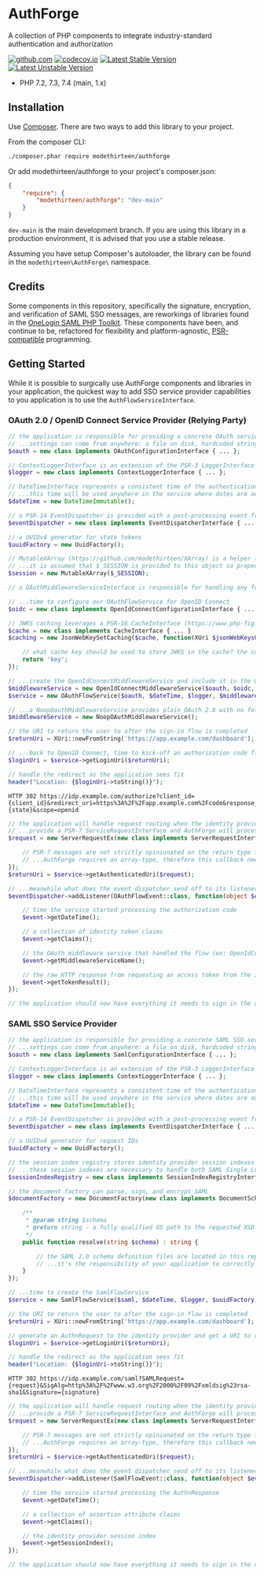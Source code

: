 # AuthForge

A collection of PHP components to integrate industry-standard authentication and authorization

[![github.com](https://github.com/modethirteen/AuthForge/workflows/build/badge.svg)](https://github.com/modethirteen/AuthForge/actions?query=workflow%3Abuild)
[![codecov.io](https://codecov.io/github/modethirteen/AuthForge/coverage.svg?branch=main)](https://codecov.io/github/modethirteen/AuthForge?branch=main)
[![Latest Stable Version](https://poser.pugx.org/modethirteen/authforge/version.svg)](https://packagist.org/packages/modethirteen/authforge)
[![Latest Unstable Version](https://poser.pugx.org/modethirteen/authforge/v/unstable)](https://packagist.org/packages/modethirteen/authforge)

* PHP 7.2, 7.3, 7.4 (main, 1.x)

## Installation

Use [Composer](https://getcomposer.org/). There are two ways to add this library to your project.

From the composer CLI:

```sh
./composer.phar require modethirteen/authforge
```

Or add modethirteen/authforge to your project's composer.json:

```json
{
    "require": {
        "modethirteen/authforge": "dev-main"
    }
}
```

`dev-main` is the main development branch. If you are using this library in a production environment, it is advised that you use a stable release.

Assuming you have setup Composer's autoloader, the library can be found in the `modethirteen\AuthForge\` namespace.

## Credits

Some components in this repository, specifically the signature, encryption, and verification of SAML SSO messages, are reworkings of libraries found in the  [OneLogin SAML PHP Toolkit](https://github.com/onelogin/php-saml). These components have been, and continue to be, refactored for flexibility and platform-agnostic, [PSR-compatible](https://www.php-fig.org/psr) programming.

## Getting Started

While it is possible to surgically use AuthForge components and libraries in your application, the quickest way to add SSO service provider capabilities to you application is to use the `AuthFlowServiceInterface`.

### OAuth 2.0 / OpenID Connect Service Provider (Relying Party)

```php
// the application is responsible for providing a concrete OAuth service provider configuration
// ...settings can come from anywhere: a file on disk, hardcoded strings, etc.
$oauth = new class implements OAuthConfigurationInterface { ... };

// ContextLoggerInterface is an extension of the PSR-3 LoggerInterface (https://www.php-fig.org/psr/psr-3/)
$logger = new class implements ContextLoggerInterface { ... };

// DateTimeInterface represents a consistent time of the authentication request or response
// ...this time will be used anywhere in the service where dates are outputted or timespans are checked
$dateTime = new DateTimeImmutable();

// a PSR-14 EventDispatcher is provided with a post-processing event from OAuthFlowService, so that the application can process identity token claims and natively sign-in or reject the authentication attempt
$eventDispatcher = new class implements EventDispatcherInterface { ... }

// a UUIDv4 generator for state tokens
$uuidFactory = new UuidFactory();

// MutableXArray (https://github.com/modethirteen/XArray) is a helper for writing data to an array data structure
// ...it is assumed that $_SESSION is provided to this object so proper state management can occur in OAuthFlowService
$session = new MutableXArray($_SESSION);

// a OAuthMiddlewareServiceInterface is responsible for handling any followup tasks with an OAuth 2.0 access token, such as, in the case of OpenID Connect, parse the identity token with the identity provider's JWKS, or fetch additional claims from an OpenID Connect UserInfo endpoint.

// ...time to configure our OAuthFlowService for OpenID Connect
$oidc = new class implements OpenIdConnectConfigurationInterface { ... }

// JWKS caching leverages a PSR-16 CacheInterface (https://www.php-fig.org/psr/psr-16/) to store remotely fetched identity token signing keys
$cache = new class implements CacheInterface { ... }
$caching = new JsonWebKeySetCaching($cache, function(XUri $jsonWebKeysUri) : string {

    // what cache key should be used to store JWKS in the cache? the configured remote URL is provided so the decision making is left to the application
    return 'key';
});

// ...create the OpenIdConnectMiddlewareService and include it in the OAuthFlowService
$middlewareService = new OpenIdConnectMiddlewareService($oauth, $oidc, $dateTime, $caching, $logger);
$service = new OAuthFlowService($oauth, $dateTime, $logger, $middlewareService, $eventDispatcher, $uuidFactory, $session);

// ...a NoopOauthMiddlewareService provides plain OAuth 2.0 with no followup tasks (just returns an OAuth 2.0 access token)
$middlewareService = new NoopOAuthMiddlewareService();

// the URI to return the user to after the sign-in flow is completed
$returnUri = XUri::newFromString('https://app.example.com/dashboard');

// ...back to OpenID Connect, time to kick-off an authorization code flow-based sign-in request to the identity provider and receive a URI to redirect the user to
$loginUri = $service->getLoginUri($returnUri);

// handle the redirect as the application sees fit
header("Location: {$loginUri->toString()}");
```

```text
HTTP 302 https://idp.example.com/authorize?client_id={client_id}&redirect_uri=https%3A%2F%2Fapp.example.com%2Fcode&response_type=code&state={state}&scope=openid
```

```php
// the application will handle request routing when the identity provider redirects the user back with an authorization code
// ...provide a PSR-7 ServiceRequestInterface and AuthForge will process the code, dispatch an post-processing event, and return the original application return URI
$request = new ServerRequestEx(new class implements ServerRequestInterface { ... }, function(ServerRequestInterface $req) {

    // PSR-7 messages are not strictly opinionated on the return type for the body (object|array|null)
    // ...AuthForge requires an array-type, therefore this callback needs to convert whatever the application HTTP message body type is to array
});
$returnUri = $service->getAuthenticatedUri($request);

// ...meanwhile what does the event dispatcher send off to its listeners?
$eventDispatcher->addListener(OAuthFlowEvent::class, function(object $event) : void {

    // time the service started processing the authorization code
    $event->getDateTime();

    // a collection of identity token claims
    $event->getClaims();

    // the OAuth middleware service that handled the flow (ex: OpenIdConnectMiddlewareService)
    $event->getMiddlewareServiceName();

    // the raw HTTP response from requesting an access token from the identity provider
    $event->getTokenResult();
});

// the application should now have everything it needs to sign in the user (or not!)
```

### SAML SSO Service Provider

```php
// the application is responsible for providing a concrete SAML SSO service provider configuration
// ...settings can come from anywhere: a file on disk, hardcoded strings, etc.
$oauth = new class implements SamlConfigurationInterface { ... };

// ContextLoggerInterface is an extension of the PSR-3 LoggerInterface (https://www.php-fig.org/psr/psr-3/)
$logger = new class implements ContextLoggerInterface { ... };

// DateTimeInterface represents a consistent time of the authentication request or response
// ...this time will be used anywhere in the service where dates are outputted or timespans are checked
$dateTime = new DateTimeImmutable();

// a PSR-14 EventDispatcher is provided with a post-processing event from SamlFlowService, so that the application can process identity token claims and natively sign-in or reject the authentication attempt
$eventDispatcher = new class implements EventDispatcherInterface { ... }

// a UUIDv4 generator for request IDs
$uuidFactory = new UuidFactory();

// the session index registry stores identity provider session indexes in whatever manner the application sees fit
// ...these session indexes are necessary to handle both SAML Single Logout service provider and identity provider initiated requests
$sessionIndexRegistry = new class implements SessionIndexRegistryInterface { ... }

// the document factory can parse, sign, and encrypt SAML
$documentFactory = new DocumentFactory(new class implements DocumentSchemaResolverInterface {

    /**
     * @param string $schema
     * @return string - a fully qualified OS path to the requested XSD file
     */
    public function resolve(string $schema) : string {

        // the SAML 2.0 schema definition files are located in this repository/package under /redist/OneLogin/schemas (thanks OneLogin!)
        // ...it's the responsibility of your application to correctly resolve a filesystem path to this directory
    }
});

// ...time to create the SamlFlowService
$service = new SamlFlowService($saml, $dateTime, $logger, $uuidFactory, $eventDispatcher, $documentFactory, $sessionIndexRegistry);

// the URI to return the user to after the sign-in flow is completed
$returnUri = XUri::newFromString('https://app.example.com/dashboard');

// generate an AuthnRequest to the identity provider and get a URI to redirect the user to
$loginUri = $service->getLoginUri($returnUri);

// handle the redirect as the application sees fit
header("Location: {$loginUri->toString()}");
```

```text
HTTP 302 https://idp.example.com/saml?SAMLRequest={request}&SigAlg=http%3A%2F%2Fwww.w3.org%2F2000%2F09%2Fxmldsig%23rsa-sha1&Signature={signature}
```

```php
// the application will handle request routing when the identity provider redirects the user back with an AuthnResponse
// ...provide a PSR-7 ServiceRequestInterface and AuthForge will process the response, dispatch an post-processing event, and return the original application return URI
$request = new ServerRequestEx(new class implements ServerRequestInterface { ... }, function(ServerRequestInterface $req) {

    // PSR-7 messages are not strictly opinionated on the return type for the body (object|array|null)
    // ...AuthForge requires an array-type, therefore this callback needs to convert whatever the application HTTP message body type is to array
});
$returnUri = $service->getAuthenticatedUri($request);

// ...meanwhile what does the event dispatcher send off to its listeners?
$eventDispatcher->addListener(SamlFlowEvent::class, function(object $event) : void {

    // time the service started processing the AuthnResponse
    $event->getDateTime();

    // a collection of assertion attribute claims
    $event->getClaims();

    // the identity provider session index
    $event->getSessionIndex();
});

// the application should now have everything it needs to sign in the user (or not!)
```
